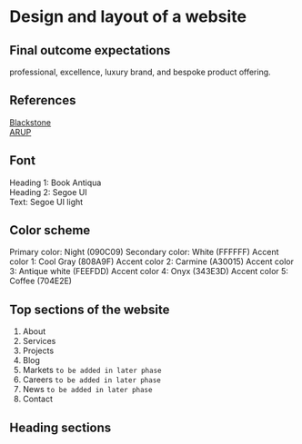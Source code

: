 # Design and layout of a website
## Final outcome expectations
professional, excellence, luxury brand, and bespoke product offering.
## References
[Blackstone](https://www.blackstone.com/) <br>
[ARUP](https://www.arup.com/)
## Font
Heading 1: Book Antiqua <br>
Heading 2: Segoe UI <br>
Text: Segoe UI light
## Color scheme
Primary color: Night (090C09)
Secondary color: White (FFFFFF)
Accent color 1: Cool Gray (808A9F)
Accent color 2: Carmine (A30015)
Accent color 3: Antique white (FEEFDD)
Accent color 4: Onyx (343E3D)
Accent color 5: Coffee (704E2E)
## Top sections of the website
1. About
2. Services
3. Projects
4. Blog
5. Markets `to be added in later phase`
6. Careers `to be added in later phase`
7. News `to be added in later phase`
8. Contact
## Heading sections
